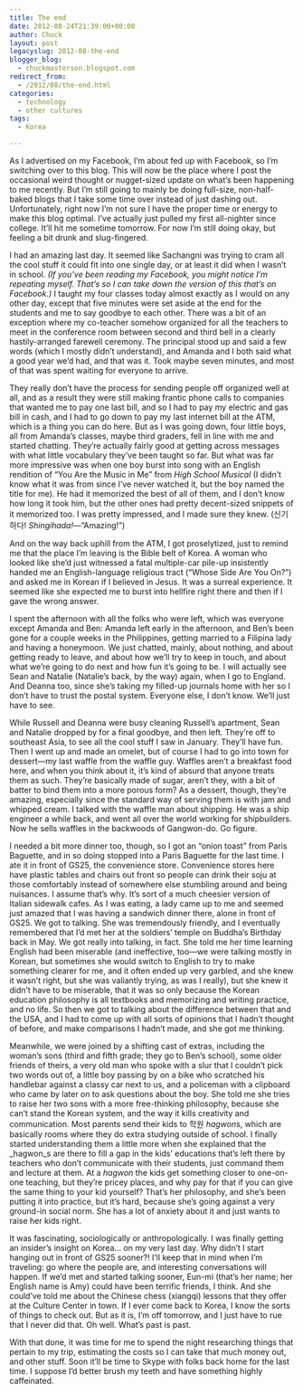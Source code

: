 ```yaml
---
title: The end
date: 2012-08-24T21:39:00+00:00
author: Chuck
layout: post
legacyslug: 2012-08-the-end
blogger_blog:
  - chuckmasterson.blogspot.com
redirect_from:
  - /2012/08/the-end.html
categories:
  - technology
  - other cultures
tags:
  - Korea

---
```

As I advertised on my Facebook, I’m about fed up with Facebook, so
I’m switching over to this blog. This will now be the place where I post
the occasional weird thought or nugget-sized update on what’s been
happening to me recently. But I’m still going to mainly be doing
full-size, non-half-baked blogs that I take some time over instead of just
dashing out. Unfortunately, right now I’m not sure I have the proper time
or energy to make this blog optimal. I’ve actually just pulled my first
all-nighter since college. It’ll hit me sometime tomorrow. For now
I’m still doing okay, but feeling a bit drunk and slug-fingered.

I had an amazing last day. It seemed like Sachangni was trying to cram all the
cool stuff it could fit into one single day, or at least it did when I
wasn’t in school. _(If you’ve been reading my Facebook, you might
notice I’m repeating myself. That’s so I can take down the version
of this that’s on Facebook.)_ I taught my four classes today almost
exactly as I would on any other day, except that five minutes were set aside at
the end for the students and me to say goodbye to each other. There was a bit
of an exception where my co-teacher somehow organized for all the teachers to
meet in the conference room between second and third bell in a clearly
hastily-arranged farewell ceremony. The principal stood up and said a few words
(which I mostly didn’t understand), and Amanda and I both said what a
good year we’d had, and that was it. Took maybe seven minutes, and most
of that was spent waiting for everyone to arrive.

They really don’t have the process for sending people off organized well
at all, and as a result they were still making frantic phone calls to companies
that wanted me to pay one last bill, and so I had to pay my electric and gas
bill in cash, and I had to go down to pay my last internet bill at the ATM,
which is a thing you can do here. But as I was going down, four little boys,
all from Amanda’s classes, maybe third graders, fell in line with me and
started chatting. They’re actually fairly good at getting across messages
with what little vocabulary they’ve been taught so far. But what was far
more impressive was when one boy burst into song with an English rendition of
“You Are the Music in Me” from _High School Musical_ (I
didn’t know what it was from since I’ve never watched it, but the
boy named the title for me). He had it memorized the best of all of them, and I
don’t know how long it took him, but the other ones had pretty
decent-sized snippets of it memorized too. I was pretty impressed, and I made
sure they knew. (신기하다! *Shingihada!*—”Amazing!”)

And on the way back uphill from the ATM, I got proselytized, just to remind me
that the place I’m leaving is the Bible belt of Korea. A woman who looked
like she’d just witnessed a fatal multiple-car pile-up insistently handed
me an English-language religious tract (“Whose Side Are You On?”)
and asked me in Korean if I believed in Jesus. It was a surreal experience. It
seemed like she expected me to burst into hellfire right there and then if I
gave the wrong answer.

I spent the afternoon with all the folks who were left, which was everyone
except Amanda and Ben: Amanda left early in the afternoon, and Ben’s been
gone for a couple weeks in the Philippines, getting married to a Filipina lady
and having a honeymoon. We just chatted, mainly, about nothing, and about
getting ready to leave, and about how we’ll try to keep in touch, and
about what we’re going to do next and how fun it’s going to be. I
will actually see Sean and Natalie (Natalie’s back, by the way) again,
when I go to England. And Deanna too, since she’s taking my filled-up
journals home with her so I don’t have to trust the postal system.
Everyone else, I don’t know. We’ll just have to see.

While Russell and Deanna were busy cleaning Russell’s apartment, Sean and
Natalie dropped by for a final goodbye, and then left. They’re off to
southeast Asia, to see all the cool stuff I saw in January. They’ll have
fun. Then I went up and made an omelet, but of course I had to go into town for
dessert—my last waffle from the waffle guy. Waffles aren’t a breakfast
food here, and when you think about it, it’s kind of absurd that anyone
treats them as such. They’re basically made of sugar, aren’t they,
with a bit of batter to bind them into a more porous form? As a dessert,
though, they’re amazing, especially since the standard way of serving
them is with jam and whipped cream. I talked with the waffle man about
shipping. He was a ship engineer a while back, and went all over the world
working for shipbuilders. Now he sells waffles in the backwoods of Gangwon-do.
Go figure.

I needed a bit more dinner too, though, so I got an “onion toast”
from Paris Baguette, and in so doing stopped into a Paris Baguette for the last
time. I ate it in front of GS25, the convenience store. Convenience stores here
have plastic tables and chairs out front so people can drink their soju at
those comfortably instead of somewhere else stumbling around and being
nuisances. I assume that’s why. It’s sort of a much cheesier
version of Italian sidewalk cafes. As I was eating, a lady came up to me and
seemed just amazed that I was having a sandwich dinner there, alone in front of
GS25. We got to talking. She was tremendously friendly, and I eventually
remembered that I’d met her at the soldiers’ temple on
Buddha’s Birthday back in May. We got really into talking, in fact. She
told me her time learning English had been miserable (and ineffective, too—we
were talking mostly in Korean, but sometimes she would switch to English to try
to make something clearer for me, and it often ended up very garbled, and she
knew it wasn’t right, but she was valiantly trying, as was I really), but
she knew it didn’t have to be miserable, that it was so only because the
Korean education philosophy is all textbooks and memorizing and writing
practice, and no life. So then we got to talking about the difference between
that and the USA, and I had to come up with all sorts of opinions that I
hadn’t thought of before, and make comparisons I hadn’t made, and
she got me thinking.

Meanwhile, we were joined by a shifting cast of extras, including the
woman’s sons (third and fifth grade; they go to Ben’s school), some
older friends of theirs, a very old man who spoke with a slur that I
couldn’t pick two words out of, a little boy passing by on a bike who
scratched his handlebar against a classy car next to us, and a policeman with a
clipboard who came by later on to ask questions about the boy. She told me she
tries to raise her two sons with a more free-thinking philosophy, because she
can’t stand the Korean system, and the way it kills creativity and
communication. Most parents send their kids to 학원 *hagwon*s, which are
basically rooms where they do extra studying outside of school. I finally
started understanding them a little more when she explained that the _hagwon_s
are there to fill a gap in the kids’ educations that’s left there
by teachers who don’t communicate with their students, just command them
and lecture at them. At a _hagwon_ the kids get something closer to
one-on-one teaching, but they’re pricey places, and why pay for that if
you can give the same thing to your kid yourself? That’s her philosophy,
and she’s been putting it into practice, but it’s hard, because
she’s going against a very ground-in social norm. She has a lot of
anxiety about it and just wants to raise her kids right.

It was fascinating, sociologically or anthropologically. I was finally getting
an insider’s insight on Korea… on my very last day. Why
didn’t I start hanging out in front of GS25 sooner?! I’ll keep that
in mind when I’m traveling: go where the people are, and interesting
conversations will happen. If we’d met and started talking sooner, Eun-mi
(that’s her name; her English name is Amy) could have been terrific
friends, I think. And she could’ve told me about the Chinese chess
(xiangqi) lessons that they offer at the Culture Center in town. If I ever come
back to Korea, I know the sorts of things to check out. But as it is, I’m
off tomorrow, and I just have to rue that I never did that. Oh well.
What’s past is past.

With that done, it was time for me to spend the night researching things that
pertain to my trip, estimating the costs so I can take that much money out, and
other stuff. Soon it’ll be time to Skype with folks back home for the
last time. I suppose I’d better brush my teeth and have something highly
caffeinated.
